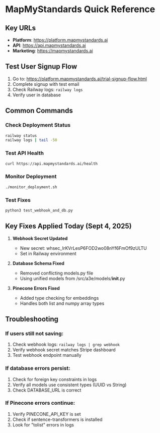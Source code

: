 # MapMyStandards Quick Reference

## Key URLs
- **Platform**: https://platform.mapmystandards.ai
- **API**: https://api.mapmystandards.ai
- **Marketing**: https://mapmystandards.ai

## Test User Signup Flow
1. Go to: https://platform.mapmystandards.ai/trial-signup-flow.html
2. Complete signup with test email
3. Check Railway logs: `railway logs`
4. Verify user in database

## Common Commands

### Check Deployment Status
```bash
railway status
railway logs | tail -50
```

### Test API Health
```bash
curl https://api.mapmystandards.ai/health
```

### Monitor Deployment
```bash
./monitor_deployment.sh
```

### Test Fixes
```bash
python3 test_webhook_and_db.py
```

## Key Fixes Applied Today (Sept 4, 2025)

1. **Webhook Secret Updated**
   - New secret: whsec_IrKVrLesP6FOD2wo08nYf6FmOf9zULTU
   - Set in Railway environment

2. **Database Schema Fixed**
   - Removed conflicting models.py file
   - Using unified models from /src/a3e/models/__init__.py

3. **Pinecone Errors Fixed**
   - Added type checking for embeddings
   - Handles both list and numpy array types

## Troubleshooting

### If users still not saving:
1. Check webhook logs: `railway logs | grep webhook`
2. Verify webhook secret matches Stripe dashboard
3. Test webhook endpoint manually

### If database errors persist:
1. Check for foreign key constraints in logs
2. Verify all models use consistent types (UUID vs String)
3. Check DATABASE_URL is correct

### If Pinecone errors continue:
1. Verify PINECONE_API_KEY is set
2. Check if sentence-transformers is installed
3. Look for "tolist" errors in logs
